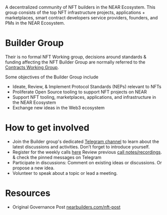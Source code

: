 A decentralized community of NFT builders in the NEAR Ecosystem. This group consists of the top NFT infrastructure projects, applications + marketplaces, smart contract developers service providers, founders, and PMs in the NEAR Ecosystem. 

# Builder Group

Their is no formal NFT Working group, decisions around standards & funding affecting the NFT Builder Group are normally referred to the [Contracts Working Group](https://near.social/#/devgovgigs.near/widget/gigs-board.pages.community.Overview?label=contract-standards).

Some objectives of the Builder Group include

- Ideate, Review, & Implement Protocol Standards (NEPs) relevant to NFTs
- Proliferate Open Source tooling to support NFT projects on NEAR
- Support  NFT tooling, marketplaces, applications, and infrastructure in the NEAR Ecosystem
- Exchange new ideas in the Web3 ecosystem

# **How to get involved**

- Join the Builder group's dedicated [Telegram channel](https://nearbuilders.com/tg-nft) to learn about the latest discussions and activities. Don’t forget to introduce yourself.
- Register for the weekly calls [here](https://nearbuilders.com/nft-calendar)   Review previous [call notes/recordings](https://nearbuilders.com/nft-notes).  & check the pinned messages on Telegram
- Participate in discussions: Comment on existing ideas or discussions. Or propose a new idea.
- Volunteer to speak about a topic or lead a meeting.

# Resources

- Original Governance Post [nearbuilders.com/nft-post](http://nearbuilders.com/nft-post)
